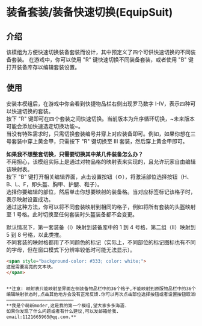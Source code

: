 # 装备套装/装备快速切换(EquipSuit)
## 介绍
该模组为方便快速切换装备套装而设计，其中预定义了四个可供快速切换的不同装备套装。 
在游戏中，你可以使用 "R" 键快速切换不同装备套装，或者使用 "B" 键打开装备库存以编辑套装设置。  
## 使用
安装本模组后，在游戏中你会看到快捷物品栏右侧出现罗马数字 I-IV，表示四种可以快速切换的套装。  
按下 "R" 键即可在四个套装之间快速切换。当前版本为升序循环切换，~未来版本可能会添加快速选定切换功能~。  
当没有特殊需求时，只需切换套装编号并穿上对应装备即可。例如，如果你想在三号套装中穿上黄金甲，只需按下 "R" 键切换至 III 套装，然后穿上黄金甲即可。    
  
**如果我不想整套切换，只需要切换其中某几件装备怎么办？**  
不用担心，该模组实际上是通过对物品格的映射表来实现的，且允许玩家自由编辑该映射表。  
按下 "B" 键打开相关编辑界面，点击设置按钮（⚙），将激活部位选择按钮（H、B、L、F，即头盔、胸甲、护腿、鞋子）。  
选择你要编辑的部位，然后单击你想要映射的装备格。当对应标签标记该格子时，表示映射设置成功。  
通过这种方法，你可以将不同套装映射到相同的格子，例如将所有套装的头盔映射至 1 号格。此时切换至任何套装时头盔装备都不会变更。  
  
默认情况下，第一套装备（I）映射到装备库中的 1 到 4 号格，第二组（II）映射到 5 到 8 号格，以此类推。  
不同套装的映射格都用了不同颜色的标记（实际上，不同部位的标记图标也有不同的字母，但在窗口模式下分辨率较低时可能无法显示）。
```html
<span style="background-color: #333; color: white;">
这是需要高亮的文本块。
</span>

 
**注意: 映射表只能映射至界面左侧装备物品栏中的36个格子,不能映射到原版物品栏中的36个格子.  
编辑映射状态时,点击其他地方会没有正常反馈.你可以再次点击部位选择按钮或者设置按钮取消编辑操作.**  
—————————————————————————  
**我是个萌新moder,这是我的第一个模组,望大家多多海涵.  
如果你发现了什么问题或者有什么建议,可以发邮箱给我.  
email:1121665965@qq.com.**
